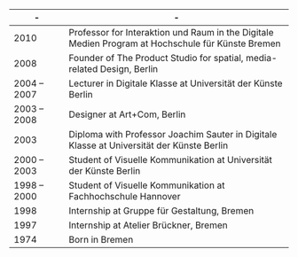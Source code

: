 | - | - |
|-------------|---------------------------------------------------------------------------------------------------|
| 2010        | Professor for Interaktion und Raum in the Digitale Medien Program at Hochschule für Künste Bremen |
| 2008        | Founder of The Product Studio for spatial, media-related Design, Berlin                           |
| 2004 – 2007 | Lecturer in Digitale Klasse at Universität der Künste Berlin                                      |
| 2003 – 2008 | Designer at Art+Com, Berlin                                                                       |
| 2003        | Diploma with Professor Joachim Sauter in Digitale Klasse at Universität der Künste Berlin         |
| 2000 – 2003 | Student of Visuelle Kommunikation at Universität der Künste Berlin                                |
| 1998 – 2000 | Student of Visuelle Kommunikation at Fachhochschule Hannover                                      |
| 1998        | Internship at Gruppe für Gestaltung, Bremen                                                       |
| 1997        | Internship at Atelier Brückner, Bremen                                                            |
| 1974        | Born in Bremen                                                                                    |
